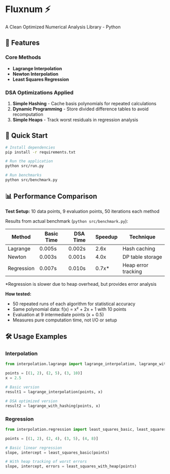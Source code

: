 # Fluxnum ⚡️

A Clean Optimized Numerical Analysis Library - Python

## 🎯 Features

### Core Methods

-   **Lagrange Interpolation**
-   **Newton Interpolation**
-   **Least Squares Regression**

### DSA Optimizations Applied

1. **Simple Hashing** - Cache basis polynomials for repeated calculations
2. **Dynamic Programming** - Store divided difference tables to avoid recomputation
3. **Simple Heaps** - Track worst residuals in regression analysis

## 🚀 Quick Start

```bash
# Install dependencies
pip install -r requirements.txt

# Run the application
python src/run.py

# Run benchmarks
python src/benchmark.py
```

## 📊 Performance Comparison

**Test Setup:** 10 data points, 9 evaluation points, 50 iterations each method

Results from actual benchmark (`python src/benchmark.py`):

| Method     | Basic Time | DSA Time | Speedup | Technique           |
| ---------- | ---------- | -------- | ------- | ------------------- |
| Lagrange   | 0.005s     | 0.002s   | 2.6x    | Hash caching        |
| Newton     | 0.003s     | 0.001s   | 4.0x    | DP table storage    |
| Regression | 0.007s     | 0.010s   | 0.7x\*  | Heap error tracking |

\*Regression is slower due to heap overhead, but provides error analysis

**How tested:**

-   50 repeated runs of each algorithm for statistical accuracy
-   Same polynomial data: f(x) = x² + 2x + 1 with 10 points
-   Evaluation at 9 intermediate points (x + 0.5)
-   Measures pure computation time, not I/O or setup

## 🛠 Usage Examples

### Interpolation

```python
from interpolation.lagrange import lagrange_interpolation, lagrange_with_hashing

points = [(1, 2), (2, 5), (3, 10)]
x = 2.5

# Basic version
result1 = lagrange_interpolation(points, x)

# DSA optimized version
result2 = lagrange_with_hashing(points, x)
```

### Regression

```python
from interpolation.regression import least_squares_basic, least_squares_with_heap

points = [(1, 2), (2, 4), (3, 5), (4, 8)]

# Basic linear regression
slope, intercept = least_squares_basic(points)

# With heap tracking of worst errors
slope, intercept, errors = least_squares_with_heap(points)
```
